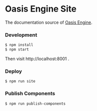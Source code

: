 # Oasis Engine Site

The documentation source of [Oasis Engine](https://github.com/oasis-engine/oasis-engine.github.io).
### Development

```bash
$ npm install
$ npm start
```

Then visit http://localhost:8001 .

### Deploy

```
$ npm run site
```

### Publish Components

```
$ npm run publish-components
```
